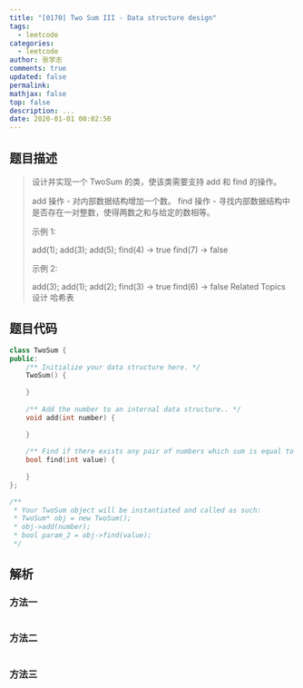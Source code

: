 ```yaml
---
title: "[0170] Two Sum III - Data structure design"
tags:
  - leetcode
categories:
  - leetcode
author: 张学志
comments: true
updated: false
permalink:
mathjax: false
top: false
description: ...
date: 2020-01-01 00:02:50
---
```


## 题目描述

> 设计并实现一个 TwoSum 的类，使该类需要支持 add 和 find 的操作。 
> 
> add 操作 - 对内部数据结构增加一个数。 
> find 操作 - 寻找内部数据结构中是否存在一对整数，使得两数之和与给定的数相等。 
> 
> 示例 1: 
> 
> add(1); add(3); add(5);
> find(4) -> true
> find(7) -> false
> 
> 
> 示例 2: 
> 
> add(3); add(1); add(2);
> find(3) -> true
> find(6) -> false 
> Related Topics 设计 哈希表

## 题目代码

```cpp
class TwoSum {
public:
    /** Initialize your data structure here. */
    TwoSum() {
        
    }
    
    /** Add the number to an internal data structure.. */
    void add(int number) {
        
    }
    
    /** Find if there exists any pair of numbers which sum is equal to the value. */
    bool find(int value) {
        
    }
};

/**
 * Your TwoSum object will be instantiated and called as such:
 * TwoSum* obj = new TwoSum();
 * obj->add(number);
 * bool param_2 = obj->find(value);
 */
```

## 解析

### 方法一

```cpp

```

### 方法二

```cpp

```

### 方法三

```cpp

```

